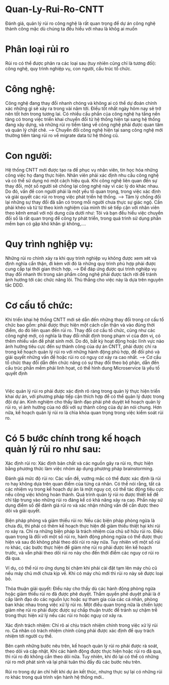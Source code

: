 # Quan-Ly-Rui-Ro-CNTT
Đánh giá, quản lý rủi ro công nghệ là rất quan trọng để dự án công nghệ thành công mặc dù chúng ta đều hiểu với nhau là khôg ai muốn

# Phân loại rủi ro

Rủi ro có thể được phân ra các loại sau (tuy nhiên cũng chỉ là tương đối): công nghệ, quy trình nghiệp vụ, con người, cấu trúc tổ chức.

# Công nghệ: 
Công nghệ đang thay đổi nhanh chóng và không ai có thể dự đoán chính xác những gì sẽ xảy ra trong vài năm tới. Điều tốt nhất ngày hôm nay sẽ trở nên tốt hơn trong tương lai. Có nhiều cấu phần của công nghệ hạ tầng nền tảng có trong việc triển khai chuyển đổi từ hệ thống hiện tại sang hệ thống đang xây dựng, và những rủi ro tiềm tàng về công nghệ phải được quan tâm và quản lý chặt chẽ.
--> Chuyển đổi công nghệ hiện tại sang công nghệ mới thường tiềm tàng rủi ro về migrate data từ hệ thông cũ.

# Con người:
Hệ thống CNTT mới được tạo ra để phục vụ nhân viên, tin học hóa những công việc họ đang thực hiện. Nhân viên phải xác định nhu cầu công nghệ và có thể sử dụng nó một cách hiệu quả. Khi công nghệ liên quan đến sự thay đổi, một số người sẽ chống lại công nghệ này vì các lý do khác nhau. Do đó, vấn đề con người phải là một yếu tố quan trọng, trong việc xác định và giải quyết các rủi ro trong việc phát triển hệ thống.
--> Tâm lý chống đối lại những sự thay đổi đã sẵn có trong mỗi người chưa thực sự giác ngộ. Cần phải khéo và từ từ theo kinh nghiệm của mình thì sẽ tiếp cận với nhân viên theo kênh email với nội dung cửa dưới như: Tôi và bạn đều hiểu việc chuyển đối số là rất quan trọng để công ty phát triển, trong quá trình sử dụng phần mềm bạn có gặp khó khăn gì không,....

# Quy trình nghiệp vụ: 
Những rủi ro chính xảy ra khi quy trình nghiệp vụ không được xem xét và định nghĩa cẩn thận, đi kèm với đó là những quy trình phù hợp phải được cung cấp tại thời gian thích hợp.
--> Để đáp ứng được qui trình nghiệp vụ thay đổi nhanh thì trong sản phẩm công nghệ phải được tách rời để tránh ảnh hướng tới các chức năng lõi. Thù thắng cho việc này là dựa trên nguyên tắc DDD.

# Cơ cấu tổ chức:
Khi triển khai hệ thống CNTT mới sẽ dẫn đến những thay đổi trong cơ cấu tổ chức bao gồm: phải được thực hiện một cách cẩn thận và vào đúng thời điểm, do đó liên quan đến rủi ro. Thay đổi cơ cấu tổ chức, cũng như các công nghệ mới, có nghĩa là thay đổi nhất định trong phạm vi của đơn vị, có thêm nhiều vấn đề phát sinh mới. Do đó, bất kỳ hoạt động hoặc lĩnh vực nào ảnh hưởng tiêu cực đến sự thành công của dự án CNTT, phải được chỉ ra trong kế hoạch quản lý rủi ro với những hành động phù hợp, để đối phó và giải quyết những vấn đề hoặc rủi ro có nguy cơ xảy ra cao nhất.
--> Cơ cấu tổ chức thay đổi dẫn đến chức năng có sự thay đối theo bộ phận, dẫn đến cấu trúc phần mềm phải linh họat, có thể hình dung Microservice là yếu tố quyết định

#

Việc quản lý rủi ro phải được xác định rõ ràng trong quản lý thực hiện triển khai dự án, với phương pháp tiếp cận thích hợp để có thể quản lý được trong đội dự án. Kinh nghiệm cho thấy lãnh đạo phải phê duyệt kế hoạch quản lý rủi ro, vì ảnh hưởng của nó đối với sự thành công của dự án nói chung. Hơn nữa, kế hoạch quản lý rủi ro là chìa khóa quan trọng trong việc kiểm soát rủi ro.

# Có 5  bước chính trong kế hoạch quản lý rủi ro như sau:

Xác định rủi ro: Xác định bản chất và các nguồn gây ra rủi ro, thực hiện bằng phương thức làm việc nhóm áp dụng phương pháp brainstorming.

Đánh giá mức độ rủi ro: Các vấn đề, vướng mắc có thể được xác định là rủi ro hay không dựa trên quan điểm của từng cá nhân. Có thể nói rằng, tất cả các nhiệm vụ trong kế hoạch dự án là một nguy cơ, có thể tác động tiêu cực nếu công việc không hoàn thành. Quá trình quản lý rủi ro được thiết kế để chỉ tập trung vào những rủi ro đáng kể có khả năng xảy ra cao. Phần này sử dụng điểm số để đánh giá rủi ro và xác nhận những vấn đề cần được theo dõi và giải quyết.

 Biện pháp phòng và giảm thiểu rủi ro: Nếu các biện pháp phòng ngừa là chưa đủ, thì phải có thêm kế hoạch thực hiện để giảm thiểu thiệt hại khi rủi ro xảy ra. Chỉ ra những biện pháp là trách nhiệm của chủ sở hữu rủi ro. Điều quan trọng là đối với một số rủi ro, hành động phòng ngừa có thể được thực hiện và sau đó không phải theo dõi rủi ro này nữa. Tuy nhiên với một số rủi ro khác, các bước thực hiện để giảm nhẹ rủi ro phải được lên kế hoạch trước, và vẫn phải theo dõi rủi ro này cho đến thời điểm các nguy cơ rủi ro đã qua. 
 
 Ví dụ, có thể rủi ro ứng dụng bị chậm khi phải cài đặt tạm lên máy chủ cũ nếu máy chủ mới chưa kịp về. Khi có máy chủ mới thì rủi ro này sẽ được loại bỏ.

Thỏa thuận giải quyết: Điều này cho thấy dù các hành động phòng ngừa hoặc giảm thiểu rủi ro đã được phê duyệt. Thẩm quyền phê duyệt phải là ở cấp lãnh đạo do các nguồn lực hoặc sự tham gia của các cá nhân, phòng ban khác nhau trong việc xử lý rủi ro. Một điều quan trọng nữa là chiến lược giảm nhẹ rủi ro phải được được sự chấp thuận trước để tránh sự chậm trễ trong thực hiện xử lý nếu các rủi ro hoặc nguy cơ xảy ra.

Xác định trách nhiệm: Chỉ rõ ai chịu trách nhiệm chính trong việc xử lý rủi ro. Cá nhân có trách nhiệm chính cũng phải được xác định để quy trách nhiệm tới người cụ thể.

Bên cạnh những bước nêu trên, kế hoạch quản lý rủi ro phải được rà soát, theo dõi và cập nhật. Khi các hành động được thực hiện hoặc rủi ro đã qua, thì rủi ro đó không cần theo dõi nữa. Tuy nhiên, khi đó lại có thể có những rủi ro mới phát sinh và lại phải tuân thủ đầy đủ các bước nêu trên. 

Rủi ro trong dự án chỉ hết khi dự án kết thúc, nhưng thực sự lại có những rủi ro khác trong quá trình vận hành hệ thống mới..
